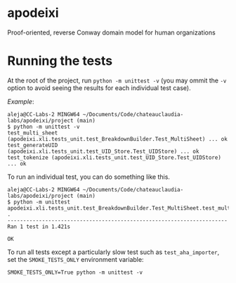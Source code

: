 # apodeixi
Proof-oriented, reverse Conway domain model for human organizations

# Running the tests
At the root of the project, run `python -m unittest -v` (you may ommit the `-v` option to avoid seeing the results for each individual test case).

*Example*:
 
```
aleja@CC-Labs-2 MINGW64 ~/Documents/Code/chateauclaudia-labs/apodeixi/project (main)
$ python -m unittest -v
test_multi_sheet (apodeixi.xli.tests_unit.test_BreakdownBuilder.Test_MultiSheet) ... ok
test_generateUID (apodeixi.xli.tests_unit.test_UID_Store.Test_UIDStore) ... ok
test_tokenize (apodeixi.xli.tests_unit.test_UID_Store.Test_UIDStore) ... ok
```

To run an individual test, you can do something like this.

```
aleja@CC-Labs-2 MINGW64 ~/Documents/Code/chateauclaudia-labs/apodeixi/project (main)
$ python -m unittest apodeixi.xli.tests_unit.test_BreakdownBuilder.Test_MultiSheet.test_multi_sheet
.
----------------------------------------------------------------------
Ran 1 test in 1.421s

OK
```

To run all tests except a particularly slow test such as `test_aha_importer`, set the `SMOKE_TESTS_ONLY` environment variable:

`SMOKE_TESTS_ONLY=True python -m unittest -v`
